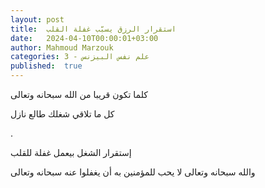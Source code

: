 ```yaml
---
layout: post
title:  استقرار الرزق يسبّب غفلة القلب
date:   2024-04-10T00:00:01+03:00
author: Mahmoud Marzouk
categories: 3 - علم نفس البيزنس
published:  true
---
```

كلما تكون قريبا من الله سبحانه وتعالى

كل ما تلاقي شغلك طالع نازل

.

إستقرار الشغل بيعمل غفلة للقلب

والله سبحانه وتعالى لا يحب للمؤمنين به أن يغفلوا عنه سبحانه
وتعالى

